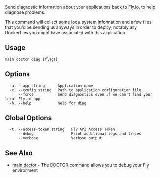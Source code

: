 Send diagnostic information about your applications back to Fly.io,
to help diagnose problems.

This command will collect some local system information and a few files
that you'd be sending us anyways in order to deploy, notably any Dockerfiles
you might have associated with this application.


## Usage
~~~
main doctor diag [flags]
~~~

## Options

~~~
  -a, --app string      Application name
  -c, --config string   Path to application configuration file
      --force           Send diagnostics even if we can't find your local Fly.io app
  -h, --help            help for diag
~~~

## Global Options

~~~
  -t, --access-token string   Fly API Access Token
      --debug                 Print additional logs and traces
      --verbose               Verbose output
~~~

## See Also

* [main doctor](/docs/flyctl/main-doctor/)	 - The DOCTOR command allows you to debug your Fly environment

